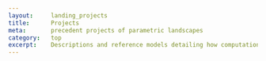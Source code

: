 ```yaml
---
layout:     landing_projects
title:      Projects
meta:       precedent projects of parametric landscapes
category:   top
excerpt:    Descriptions and reference models detailing how computational methods were employed to help design particular landscapes.
---
```


